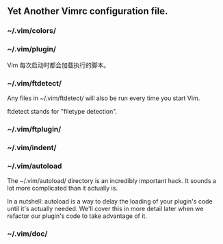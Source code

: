 ## Yet Another Vimrc configuration file.

### ~/.vim/colors/

### ~/.vim/plugin/
Vim 每次启动时都会加载执行的脚本。

### ~/.vim/ftdetect/

Any files in ~/.vim/ftdetect/ will also be run every time you start Vim.

ftdetect stands for "filetype detection". 

### ~/.vim/ftplugin/


### ~/.vim/indent/

### ~/.vim/autoload
The ~/.vim/autoload/ directory is an incredibly important hack. It sounds
a lot more complicated than it actually is.

In a nutshell: autoload is a way to delay the loading of your plugin's code
until it's actually needed. We'll cover this in more detail later when we
refactor our plugin's code to take advantage of it.

### ~/.vim/doc/

